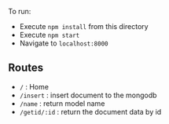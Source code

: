 
To run:

- Execute `npm install` from this directory
- Execute `npm start`
- Navigate to `localhost:8000`


## Routes
- `/` : Home
- `/insert` : insert document to the mongodb
- `/name` : return model name
- `/getid/:id` : return the document data by id

